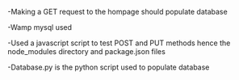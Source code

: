 -Making a GET request to the hompage should populate database

-Wamp mysql used


-Used a javascript script to test POST and PUT methods hence the node_modules directory and package.json files

-Database.py is the python script used to populate database